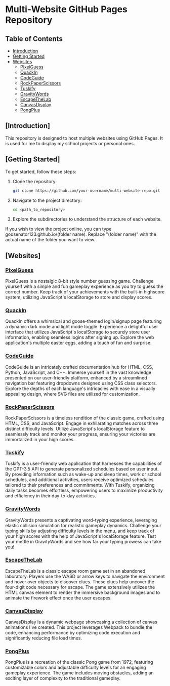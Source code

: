 # Multi-Website GitHub Pages Repository

## Table of Contents

- [Introduction](#Introduction)
- [Getting Started](#Getting_Started)
- [Websites](#Websites)
  - [PixelGuess](#PixelGuess)
  - [QuackIn](#QuackIn)
  - [CodeGuide](#CodeGuide)
  - [RockPaperScissors](#RockPaperScissors)
  - [Tuskify](#Tuskify)
  - [GravityWords](#GravityWords)
  - [EscapeTheLab](#EscapeTheLab)
  - [CanvasDisplay](#CanvasDisplay)
  - [PongPlus](#PongPlus)

## [Introduction]

This repository is designed to host multiple websites using GitHub Pages. It is used for me to display my school projects or personal ones.

## [Getting Started]

To get started, follow these steps:

1. Clone the repository:

    ```bash
    git clone https://github.com/your-username/multi-website-repo.git
    ```

2. Navigate to the project directory:

    ```bash
    cd <path_to_repository>
    ```

3. Explore the subdirectories to understand the structure of each website.

If you wish to view the project online, you can type goosenator123.github.io/(folder name). Replace "(folder name)" with the actual name of the folder you want to view.

## [Websites]

### [PixelGuess](./PixelGuess/)

PixelGuess is a nostalgic 8-bit style number guessing game. Challenge yourself with a simple and fun gameplay experience as you try to guess the correct number. Keep track of your achievements with the built-in highscore system, utilizing JavaScript's localStorage to store and display scores.

### [QuackIn](./QuackIn)

QuackIn offers a whimsical and goose-themed login/signup page featuring a dynamic dark mode and light mode toggle. Experience a delightful user interface that utilizes JavaScript's localStorage to securely store user information, enabling seamless logins after signing up. Explore the web application's multiple easter eggs, adding a touch of fun and surprise.

### [CodeGuide](./CodeGuide)

CodeGuide is an intricately crafted documentation hub for HTML, CSS, Python, JavaScript, and C++. Immerse yourself in the vast knowledge presented on our user-friendly platform, enhanced by a streamlined navigation bar featuring dropdowns designed using CSS class selectors. Explore the depths of each language's intricacies with ease in a visually appealing design, where SVG files are utilized for customization.

### [RockPaperScissors](./RockPaperScissors)

RockPaperScissors is a timeless rendition of the classic game, crafted using HTML, CSS, and JavaScript. Engage in exhilarating matches across three distinct difficulty levels. Utilize JavaScript's localStorage feature to seamlessly track and monitor your progress, ensuring your victories are immortalized in your high scores.

### [Tuskify](./Tuskify/)

Tuskify is a user-friendly web application that harnesses the capabilities of the GPT-3.5 API to generate personalized schedules based on user input. By providing information such as wake-up and sleep times, work or school schedules, and additional activities, users receive optimized schedules tailored to their preferences and commitments. With Tuskify, organizing daily tasks becomes effortless, empowering users to maximize productivity and efficiency in their day-to-day activities.

### [GravityWords](./GravityWords/)

GravityWords presents a captivating word-typing experience, leveraging elastic collision simulation for realistic gameplay dynamics. Challenge your typing skills by adjusting difficulty levels in the menu, and keep track of your high scores with the help of JavaScript's localStorage feature. Test your mettle in GravityWords and see how far your typing prowess can take you!

### [EscapeTheLab](./EscapeTheLab/)

EscapeTheLab is a classic escape room game set in an abandoned laboratory. Players use the WASD or arrow keys to navigate the environment and hover over objects to discover clues. These clues help uncover the four-digit code necessary for escape. The game extensively utilizes the HTML canvas element to render the immersive background images and to animate the firework effect once the user escapes.

### [CanvasDisplay](./CanvasDisplay/public)

CanvasDisplay is a dynamic webpage showcasing a collection of canvas animations I've created. This project leverages Webpack to bundle the code, enhancing performance by optimizing code execution and significantly reducing file load times.

### [PongPlus](./PongPlus/public/)

PongPlus is a recreation of the classic Pong game from 1972, featuring customizable colors and adjustable difficulty levels for an engaging gameplay experience. The game includes moving obstacles, adding an exciting layer of complexity to the traditional gameplay.